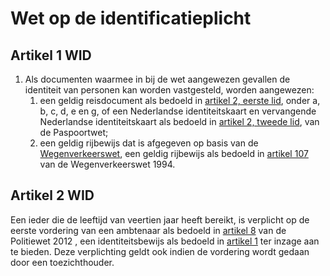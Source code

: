 # Wet op de identificatieplicht

## Artikel 1 WID

1. Als documenten waarmee in bij de wet aangewezen gevallen de identiteit van personen kan worden vastgesteld, worden aangewezen:
    1. een geldig reisdocument als bedoeld in [artikel 2, eerste lid](paspoortwet.md#artikel-2-ppw-soorten-reisdocumenten), onder a, b, c, d, e en g, of een Nederlandse identiteitskaart en vervangende Nederlandse identiteitskaart als bedoeld in [artikel 2, tweede lid](paspoortwet.md#artikel-2-ppw-soorten-reisdocumenten), van de Paspoortwet;
    2. een geldig rijbewijs dat is afgegeven op basis van de [Wegenverkeerswet](wegenverkeerswet-1994.md), een geldig rijbewijs als bedoeld in [artikel 107](wegenverkeerswet-1994.md) van de Wegenverkeerswet 1994.

## Artikel 2 WID

Een ieder die de leeftijd van veertien jaar heeft bereikt, is verplicht op de eerste vordering van een ambtenaar als bedoeld in [artikel 8](politiewet-2012.md#artikel-8-vorderen-inzage-identiteitsbewijs) van de Politiewet 2012 , een identiteitsbewijs als bedoeld in [artikel 1](#artikel-1) ter inzage aan te bieden. Deze verplichting geldt ook indien de vordering wordt gedaan door een toezichthouder.

